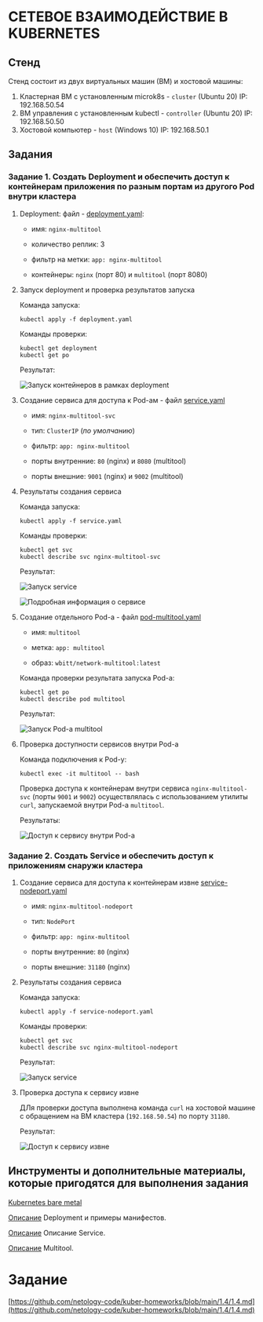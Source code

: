# СЕТЕВОЕ ВЗАИМОДЕЙСТВИЕ В KUBERNETES

## Стенд

Стенд состоит из двух виртуальных машин (ВМ) и хостовой машины:
1. Кластерная ВМ с установленным microk8s - `cluster` (Ubuntu 20) IP: 192.168.50.54
2. ВМ управления с установленным kubectl - `controller` (Ubuntu 20) IP: 192.168.50.50
3. Хостовой компьютер - `host` (Windows 10) IP: 192.168.50.1

## Задания

### Задание 1. Создать Deployment и обеспечить доступ к контейнерам приложения по разным портам из другого Pod внутри кластера

1. Deployment: файл - [deployment.yaml](deployment.yaml):
	
	- имя: `nginx-multitool`
	
	- количество реплик: 3

	- фильтр на метки: `app: nginx-multitool`

	- контейнеры: `nginx` (порт 80) и `multitool` (порт 8080)
	
2. Запуск deployment и проверка результатов запуска

	Команда запуска:
	```
	kubectl apply -f deployment.yaml
	```

	Команды проверки:
	```
	kubectl get deployment
	kubectl get po
	```

	Результат:

	![Запуск контейнеров в рамках deployment](images/kubectl_deployment_01.png)


3. Создание сервиса для доступа к Pod-ам - файл [service.yaml](service.yaml)

	- имя: `nginx-multitool-svc`

	- тип: `ClusterIP` (_по умолчанию_)
	
	- фильтр: `app: nginx-multitool`

	- порты внутренние: `80` (nginx) и `8080` (multitool)

	- порты внешние: `9001` (nginx) и `9002` (multitool)

4. Результаты создания сервиса

	Команда запуска:
	
	```
	kubectl apply -f service.yaml
	```

	Команды проверки:

	```
	kubectl get svc
	kubectl describe svc nginx-multitool-svc
	```
	
	Результат:

	![Запуск service](images/kubectl_service_01.png)


	![Подробная информация о сервисе](images/kubectl_service_02.png)


5. Создание отдельного Pod-а - файл [pod-multitool.yaml](pod-multitool.yaml)

	- имя: `multitool`

	- метка: `app: multitool`

	- образ: `wbitt/network-multitool:latest`

	Команда проверки результата запуска Pod-а:
	
	```
	kubectl get po
	kubectl describe pod multitool
	```

	Результат:

	![Запуск Pod-а multitool](images/kubectl_pod_01.png)

6. Проверка доступности сервисов внутри Pod-а

	Команда подключения к Pod-у:
	```
	kubectl exec -it multitool -- bash
	```
	
	Проверка доступа к контейнерам внутри сервиса `nginx-multitool-svc` (порты `9001` и `9002`) осуществлялась с использованием утилиты `curl`, запускаемой внутри Pod-а `multitool`.

	Результаты:

	![Доступ к сервису внутри Pod-а](images/kubectl_pod_02.png)


### Задание 2. Создать Service и обеспечить доступ к приложениям снаружи кластера

1. Создание сервиса для доступа к контейнерам извне [service-nodeport.yaml](service-nodeport.yaml)

	- имя: `nginx-multitool-nodeport`

	- тип: `NodePort`
	
	- фильтр: `app: nginx-multitool`

	- порты внутренние: `80` (nginx)

	- порты внешние: `31180` (nginx)

2. Результаты создания сервиса

	Команда запуска:
	
	```
	kubectl apply -f service-nodeport.yaml
	```

	Команды проверки:

	```
	kubectl get svc
	kubectl describe svc nginx-multitool-nodeport
	```
	
	Результат:

	![Запуск service](images/kubectl_nodeport_01.png)


3. Проверка доступа к сервису извне

	ДЛя проверки доступа выполнена команда `curl` на хостовой машине с обращением на ВМ кластера (`192.168.50.54`) по порту `31180`.

	Результат:

	![Доступ к сервису извне](images/kubectl_nodeport_02.png)


## Инструменты и дополнительные материалы, которые пригодятся для выполнения задания

[Kubernetes bare metal](https://habr.com/ru/companies/X5Tech/articles/645651/)

[Описание](https://kubernetes.io/docs/concepts/workloads/controllers/deployment/) Deployment и примеры манифестов.

[Описание](https://kubernetes.io/docs/concepts/services-networking/service/) Описание Service.

[Описание](https://github.com/wbitt/Network-MultiTool) Multitool.



# Задание

[https://github.com/netology-code/kuber-homeworks/blob/main/1.4/1.4.md](https://github.com/netology-code/kuber-homeworks/blob/main/1.4/1.4.md)

